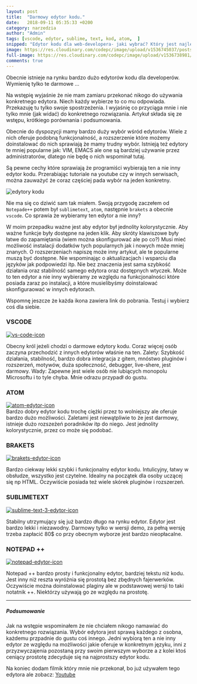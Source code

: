 ```yaml
---
layout: post
title:  "Darmowy edytor kodu."
date:   2018-09-11 05:35:33 +0200
category: narzedzia
author: "Admin"
tags: [vscode, edytor, sublime, text, kod, atom,  ]
snipped: "Edytor kodu dla web-developera- jaki wybrać? Który jest najlepszy?"
image: https://res.cloudinary.com/codepc/image/upload/v1536745037/posts/edytor-kodu/images-laptop-code-editor-codepc.pl-big.jpg
full-image: https://res.cloudinary.com/codepc/image/upload/v1536738981/posts/edytor-kodu/images-laptop-code-editor-codepc.pl.jpg
comments: true
---
```

Obecnie istnieje na rynku bardzo dużo edytorów kodu dla developerów. Wymienię tylko te darmowe ...


Na wstępię wyjaśnie że nie mam zamiaru przekonać nikogo do używania konkretnego edytora. Niech każdy wybierze to co mu odpowiada. Przekazuję tu tylko swoje spostrzeżenia. I wyjaśnię co przyciąga mnie i nie tylko mnie (jak widać) do konkretnego rozwiązania.
Artykuł składa się ze wstępu, krótkiego porównania i podsumowania. 

Obecnie do dyspozycji mamy bardzo duży wybór wśród edytorów. Wiele z nich oferuje podobną funkcjonalność, a rozszerzenie które możemy doinstalować do nich sprawiają że mamy trudny wybór. Istnieją też edytory te mniej popularne jak: VIM, EMACS ale one są bardziej używanie przez administratorów, dlatego nie będę o nich wspominał tutaj.

Są pewne cechy które sprawiają że programiści wybierają ten a nie inny edytor kodu. Przerabiając tutoriale na youtube czy w innych serwisach, można zauważyć że coraz częściej pada wybór na jeden konkretny.



<img src="https://res.cloudinary.com/codepc/image/upload/v1536690306/posts/edytory-kodu.png" class="img-fluid" alt="edytory kodu">

Nie ma się co dziwić sam tak miałem. Swoją przygodę zaczełem od `Notepade++` potem był `sublimetext`, `atom`,  następnie `brakets`  a obecnie `vscode`. Co sprawia że wybieramy ten edytor a nie inny?

W moim przepadku ważne jest aby edytor był jednolity kolorystycznie. Aby ważne funkcje były dostępne na jeden klik. Aby skróty klawiszowe były łatwe do zapamiętania (wiem można skonfigurować ale po co?) Musi mieć możliwość instalacji dodatków tych popularnych jak i nowych może mniej znanych.
O rozszerzeniach napiszę może inny artykuł, ale te popularne muszą być dostępne. Nie wspominając o aktualizacjach i wsparciu dla języków jak podpowiedzi itp.
Nie bez znaczenia jest sama szybkość działania oraz stabilność samego edytora oraz dostępnych wtyczek. Może to ten edytor a nie inny wybieramy ze względu na funkcjonalności które posiada zaraz po instalacji, a które musielibyśmy doinstalować skonfiguraować w innych edytorach.

Wspomnę jeszcze że każda ikona zawiera link do pobrania. Testuj i wybierz coś dla siebie.

### VSCODE
<div class="text-center pb-2">
<a target="_blank" href="https://code.visualstudio.com/download"><img src="https://res.cloudinary.com/codepc/image/upload/v1536694467/posts/edytor-kodu/visual-studio-code-icon-jaki-najlepszy-edytor-kodu-codepc.pl.png" class="img-fluid " alt="vs-code-icon"></a>
</div>

Obecny król jeżeli chodzi o darmowe edytory kodu. Coraz więcej osób zaczyna przechodzić z innych edytorów właśnie na ten. 
Zalety: Szybkość działania, stabilność, bardzo dobra integracja z gitem, mnóstwo pluginów i rozszerzeń, motywów, duża społeczność, debugger, live-shere, jest darmowy.
Wady: Zapewne jest wiele osób nie lubiących monopolu Microsoftu i to tyle chyba. Mnie odrazu przypadł do gustu. 

### ATOM
<div class="text-center pb-2">
<a target="_blank" href="https://atom.io">
<img src="https://res.cloudinary.com/codepc/image/upload/v1536694467/posts/edytor-kodu/atom-icon-edytor-kodu-codepc.pl.png" class="img-fluid " alt="atom-edytor-icon">
</a>
</div>
Bardzo dobry edytor kodu trochę ciężki przez to wolniejszy ale oferuje bardzo dużo możliwości. Zaletami jest niewątpliwie to że jest darmowy, istnieje dużo rozszeżeń poradników itp do niego. Jest jednolity kolorystycznie, przez co może się podobać.

### BRAKETS
<div class="text-center pb-2">
<a target="_blank" href="http://brackets.io/">
<img src="https://res.cloudinary.com/codepc/image/upload/v1536694467/posts/edytor-kodu/Brackets_Icon-edytor-kodu-codepc.pl.png" class="img-fluid " alt="brakets-edytor-icon">
</a>
</div>

Bardzo ciekway lekki szybki i funkcjonalny edytor kodu. Intulicyjny, łatwy w obsłudze, wszystko jest czytelne. Idealny na początek dla osoby uczącej się np HTML. Oczywiście posiada też wiele skórek pluginów i rozszerzeń. 

### SUBLIMETEXT
<div class="text-center pb-2">
<a target="_blank" href="https://www.sublimetext.com/3">
<img src="https://res.cloudinary.com/codepc/image/upload/v1536694467/posts/edytor-kodu/Sublime_Text_3_logo-edytor-kodu-codepc.pl.png" class="img-fluid " alt="sublime-text-3-edytor-icon">
</a>
</div>

Stabilny utrzymujący się już bardzo długo na rynku edytor. Edytor jest bardzo lekki i niezawodny. Darmowy tylko w wersji demo, za pełną wersję trzeba zapłacić 80$ co przy obecnym wyborze jest bardzo nieopłacalne.

### NOTEPAD ++
<div class="text-center pb-2">
<a target="_blank" href="https://notepad-plus-plus.org/download/v7.5.8.html">
<img src="https://res.cloudinary.com/codepc/image/upload/v1536694467/posts/edytor-kodu/Notepad_plus_plus-edytor-kodu-codepc.pl.png" class="img-fluid " alt="notepad-edytor-icon">
</a>
</div>

Notepad ++ bardzo prosty i funkcjonalny edytor, bardziej tekstu niż kodu. Jest inny niż reszta wyróżnia się prostotą  bez zbędnych fajerwerków. Oczywiście można doinstalować plaginy ale w podstawowej wersji to taki notatnik ++. Niektórzy używają go ze względu na prostotę.

<hr pb-4>

##### Podsumowanie

Jak na wstępie wspominałem że nie chciałem nikogo namawiać do konkretnego rozwiązania. Wybór edytora jest sprawą każdego z osobna, każdemu przpadnie do gustu coś innego. Jedni wybiorą ten a nie inny edytor ze względu na możliwości jakie oferuje w konkretnym języku, inni z przyzwyczajenia pozostaną przy swoim pierwszym wyborze a z kolei ktoś ceniący prostotę zdecyduje się na najprostszy edytor kodu.

Na koniec dodam filmik który mnie nie przekonał, bo już używałem tego edytora ale zobacz: <a target="_blank" href="https://www.youtube.com/watch?v=anvYeA1pWlk"> Youtube </a>
